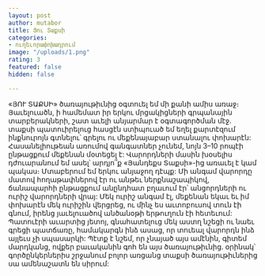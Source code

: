 ```yaml
---
layout: post
author: mutabor
title: Յու Տաքսի
categories:
- ուղեւորափոխադրում
image: "/uploads/1.png"
rating: 3
featured: false
hidden: false

---
```

«ՅՈՒ ՏԱՔՍԻ» ծառայութիւնից օգտուել եմ մի քանի ամիս առաջ։  Յաւելուածն, ի համեմատ իր երկու մրցակիցների գրպանային տարբերակների, շատ աւելի անյարմար է օգտագործման մէջ. տաքսի պատուիրելուց հասցէն ստիպուած եմ եղել քարտէզում ինքնուրոյն գտնելու՝ գրելու ու մեքենայաբար ստանալու փոխարէն: Հասանելիութեան առումով գանգատներ չունեմ, նոյն 3–10 րոպէի ընթացքում մեքենան մօտեցել է: Վարորդների մասին խօսելիս դժուարանում եմ ասել՝ արդյո՞ք «Յանդեքս Տաքսի»-ից առաւել է կամ պակաս։ Մտաբերում եմ երկու անյաջող դէպք: Մի անգամ վարորդը մատով հողաթափներով էր ու անթեւ ներքնաշապիկով, ճանապարհի ընթացքում անընդհատ բղաւում էր՝ անցորդների ու ուրիշ վարորդների վրայ: Մեկ ուրիշ անգամ էլ, մեքենան եկաւ եւ իմ փոխարէն մեկ ուրիշին վերցրեց, ու մինչ ես աւտոբուսով տուն էի գնում, իրենց յաւելուածով անծանօթի երթուղուն էի հետեւում: Պատուէրի աւարտից յետոյ, գնահատելուց մեկ աստղ նշեցի ու նաեւ գրեցի պատճառը, համակարգն ինձ ասաց, որ տուեալ վարորդն ինձ այլեւս չի սպասարկի: Պէտք է նշեմ, որ չնայած այս ամէնին, գիտեմ մարդկանց, ովքեր բաւականին գոհ են այս ծառայութիւնից. օրինակ՝ գործընկերներիս շրջանում բոլոր առցանց տաքսի ծառայութիւներից սա ամենաշատն են սիրում: